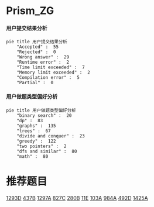 # Prism_ZG

<!-- tabs:start -->



#### **用户提交结果分析**

```mermaid
pie title 用户提交结果分析
    "Accepted" :  55
    "Rejected" :  0
    "Wrong answer" :  29
    "Runtime error" :  2
    "Time limit exceeded" :  7
    "Memory limit exceeded" :  2
    "Compilation error" :  5
    "Partial" :  0
```

#### **用户做题类型偏好分析**

```mermaid
pie title 用户做题类型偏好分析
    "binary search" :  20
    "dp" :  83
    "graphs" :  135
    "trees" :  67
    "divide and conquer" :  23
    "greedy" :  122
    "two pointers" :  2
    "dfs and similar" :  80
    "math" :  80
```



<!-- tabs:end -->
# 推荐题目
[1293D](https://codeforces.com/contest/1293/problem/D)
[437B](https://codeforces.com/contest/437/problem/B)
[1297A](https://codeforces.com/contest/1297/problem/A)
[827C](https://codeforces.com/contest/827/problem/C)
[280B](https://codeforces.com/contest/280/problem/B)
[11E](https://codeforces.com/contest/11/problem/E)
[103A](https://codeforces.com/contest/103/problem/A)
[984A](https://codeforces.com/contest/984/problem/A)
[492D](https://codeforces.com/contest/492/problem/D)
[1425A](https://codeforces.com/contest/1425/problem/A)
